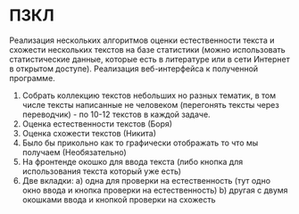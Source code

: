 # ПЗКЛ
Реализация нескольких алгоритмов оценки естественности текста и схожести нескольких текстов на базе статистики (можно использовать статистические данные, которые есть в литературе или в сети Интернет в открытом доступе). Реализация веб-интерфейса к полученной программе.


1) Собрать коллекцию текстов небольших но разных тематик, в том числе тексты написанные не человеком (перегонять тексты через переводчик) - по 10-12 текстов в каждой задаче.
2) Оценка естественности текстов (Боря)
3) Оценка схожести текстов (Никита)
4) Было бы прикольно как то графически отображать то что мы получаем (Необязательно)
5) На фронтенде окошко для ввода текста (либо кнопка для использования текста который уже есть)
6) Две вкладки:
      a) одна для проверки на естественность (тут одно окно ввода и кнопка проверки на естественность)
      b) другая с двумя окошками ввода и кнопкой проверки на схожесть
